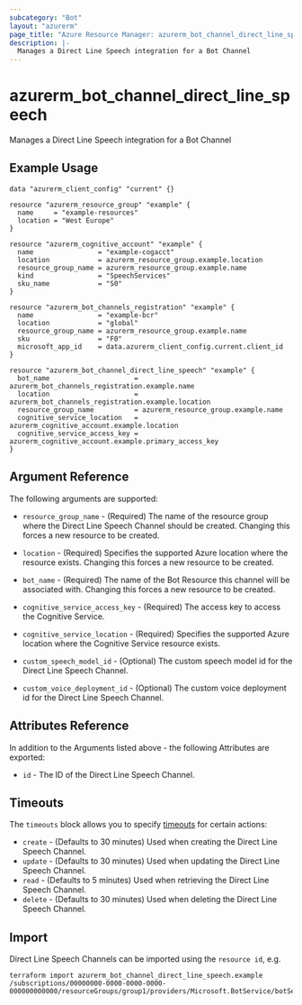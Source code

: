 ```yaml
---
subcategory: "Bot"
layout: "azurerm"
page_title: "Azure Resource Manager: azurerm_bot_channel_direct_line_speech"
description: |-
  Manages a Direct Line Speech integration for a Bot Channel
---
```


# azurerm_bot_channel_direct_line_speech

Manages a Direct Line Speech integration for a Bot Channel

## Example Usage

```hcl
data "azurerm_client_config" "current" {}

resource "azurerm_resource_group" "example" {
  name     = "example-resources"
  location = "West Europe"
}

resource "azurerm_cognitive_account" "example" {
  name                = "example-cogacct"
  location            = azurerm_resource_group.example.location
  resource_group_name = azurerm_resource_group.example.name
  kind                = "SpeechServices"
  sku_name            = "S0"
}

resource "azurerm_bot_channels_registration" "example" {
  name                = "example-bcr"
  location            = "global"
  resource_group_name = azurerm_resource_group.example.name
  sku                 = "F0"
  microsoft_app_id    = data.azurerm_client_config.current.client_id
}

resource "azurerm_bot_channel_direct_line_speech" "example" {
  bot_name                     = azurerm_bot_channels_registration.example.name
  location                     = azurerm_bot_channels_registration.example.location
  resource_group_name          = azurerm_resource_group.example.name
  cognitive_service_location   = azurerm_cognitive_account.example.location
  cognitive_service_access_key = azurerm_cognitive_account.example.primary_access_key
}
```

## Argument Reference

The following arguments are supported:

* `resource_group_name` - (Required) The name of the resource group where the Direct Line Speech Channel should be created. Changing this forces a new resource to be created.

* `location` - (Required) Specifies the supported Azure location where the resource exists. Changing this forces a new resource to be created.

* `bot_name` - (Required) The name of the Bot Resource this channel will be associated with. Changing this forces a new resource to be created.

* `cognitive_service_access_key` - (Required) The access key to access the Cognitive Service.

* `cognitive_service_location` - (Required) Specifies the supported Azure location where the Cognitive Service resource exists.

* `custom_speech_model_id` - (Optional) The custom speech model id for the Direct Line Speech Channel.

* `custom_voice_deployment_id` - (Optional) The custom voice deployment id for the Direct Line Speech Channel.

## Attributes Reference

In addition to the Arguments listed above - the following Attributes are exported:

* `id` - The ID of the Direct Line Speech Channel.

## Timeouts

The `timeouts` block allows you to specify [timeouts](https://www.terraform.io/language/resources/syntax#operation-timeouts) for certain actions:

* `create` - (Defaults to 30 minutes) Used when creating the Direct Line Speech Channel.
* `update` - (Defaults to 30 minutes) Used when updating the Direct Line Speech Channel.
* `read` - (Defaults to 5 minutes) Used when retrieving the Direct Line Speech Channel.
* `delete` - (Defaults to 30 minutes) Used when deleting the Direct Line Speech Channel.

## Import

Direct Line Speech Channels can be imported using the `resource id`, e.g.

```shell
terraform import azurerm_bot_channel_direct_line_speech.example /subscriptions/00000000-0000-0000-0000-000000000000/resourceGroups/group1/providers/Microsoft.BotService/botServices/botService1/channels/DirectLineSpeechChannel
```
